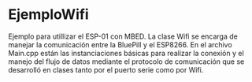 # EjemploWifi
Ejemplo para utillizar el ESP-01 con MBED. 
La clase Wifi se encarga de manejar la comunicación entre la BluePill y el ESP8266. 
En el archivo Main.cpp están las instanciaciones básicas para realizar la conexión y el manejo del flujo de datos mediante el protocolo de comunicación
que se desarrolló en clases tanto por el puerto serie como por Wifi.
